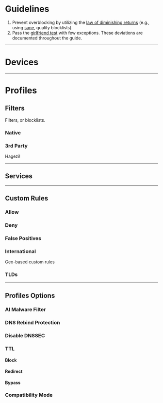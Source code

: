 # Guidelines
1) Prevent overblocking by utilizing the [law of diminishing returns](https://pmctraining.com/site/wp-content/uploads/2018/04/Law-of-Diminishing-Returns-CHART.png) (e.g., using [sane](https://privacyguides.org/basics/threat-modeling), quality blocklists).
2) Pass the [girlfriend test](https://urbandictionary.com/define.php?term=Grandma%20Test) with few exceptions. These deviations are documented throughout the guide.

***

# Devices

***

# Profiles

## Filters
Filters, or blocklists.

### Native

### 3rd Party
Hagezi!

***

## Services

***

## Custom Rules
### Allow
### Deny
### False Positives
### International
Geo-based custom rules
### TLDs

***

## Profiles Options
### AI Malware Filter
### DNS Rebind Protection
### Disable DNSSEC
### TTL
#### Block
#### Redirect
#### Bypass
### Compatibility Mode
